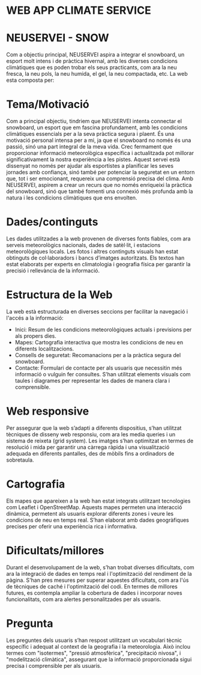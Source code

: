 # WEB APP CLIMATE SERVICE

# NEUSERVEI - SNOW
Com a objectiu principal, NEUSERVEI aspira a integrar el snowboard, un esport molt intens i de pràctica hivernal, amb les diverses condicions climàtiques que es poden trobar els seus practicants, com ara la neu fresca, la neu pols, la neu humida, el gel, la neu compactada, etc. La web esta composta per: 

# Tema/Motivació

Com a principal objectiu, tindriem que NEUSERVEI intenta connectar el snowboard, un esport que em fascina profundament, amb les condicions climàtiques essencials per a la seva pràctica segura i plaent. És una motivació personal intensa per a mi, ja que el snowboard no només és una passió, sinó una part integral de la meva vida. Crec fermament que proporcionar informació meteorològica específica i actualitzada pot millorar significativament la nostra experiència a les pistes. Aquest servei està dissenyat no només per ajudar als esportistes a planificar les seves jornades amb confiança, sinó també per potenciar la seguretat en un entorn que, tot i ser emocionant, requereix una comprensió precisa del clima. Amb NEUSERVEI, aspirem a crear un recurs que no només enriqueixi la pràctica del snowboard, sinó que també fomenti una connexió més profunda amb la natura i les condicions climàtiques que ens envolten.

# Dades/continguts
Les dades utilitzades a la web provenen de diverses fonts fiables, com ara serveis meteorològics nacionals, dades de satèl·lit, i estacions meteorològiques locals. Les fotos i altres continguts visuals han estat obtinguts de col·laboradors i bancs d’imatges autoritzats. Els textos han estat elaborats per experts en climatologia i geografia física per garantir la precisió i rellevància de la informació.

# Estructura de la Web
La web està estructurada en diverses seccions per facilitar la navegació i l'accés a la informació:

- Inici: Resum de les condicions meteorològiques actuals i previsions per als propers dies.
- Mapes: Cartografia interactiva que mostra les condicions de neu en diferents localitzacions.
- Consells de seguretat: Recomanacions per a la pràctica segura del snowboard.
- Contacte: Formulari de contacte per als usuaris que necessitin més informació o vulguin fer consultes.
S’han utilitzat elements visuals com taules i diagrames per representar les dades de manera clara i comprensible.

# Web responsive
Per assegurar que la web s’adapti a diferents dispositius, s’han utilitzat tècniques de disseny web responsiu, com ara les media queries i un sistema de reixeta (grid system). Les imatges s’han optimitzat en termes de resolució i mida per garantir una càrrega ràpida i una visualització adequada en diferents pantalles, des de mòbils fins a ordinadors de sobretaula.

# Cartografia
Els mapes que apareixen a la web han estat integrats utilitzant tecnologies com Leaflet i OpenStreetMap. Aquests mapes permeten una interacció dinàmica, permetent als usuaris explorar diferents zones i veure les condicions de neu en temps real. S’han elaborat amb dades geogràfiques precises per oferir una experiència rica i informativa.

# Dificultats/millores
Durant el desenvolupament de la web, s’han trobat diverses dificultats, com ara la integració de dades en temps real i l'optimització del rendiment de la pàgina. S'han pres mesures per superar aquestes dificultats, com ara l'ús de tècniques de caché i l'optimització del codi. En termes de millores futures, es contempla ampliar la cobertura de dades i incorporar noves funcionalitats, com ara alertes personalitzades per als usuaris.

# Pregunta
Les preguntes dels usuaris s’han respost utilitzant un vocabulari tècnic específic i adequat al context de la geografia i la meteorologia. Això inclou termes com "isotermes", "pressió atmosfèrica", "precipitació nivosa", i "modelització climàtica", assegurant que la informació proporcionada sigui precisa i comprensible per als usuaris.
